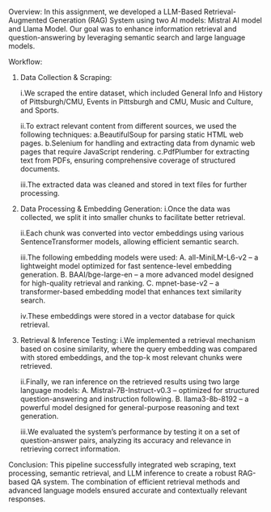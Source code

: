 Overview:
In this assignment, we developed a LLM-Based Retrieval-Augmented Generation (RAG) System using two AI models: Mistral AI model and Llama Model. Our goal was to enhance information retrieval and question-answering by leveraging semantic search and large language models.

Workflow:
  1. Data Collection & Scraping:
     
     i.We scraped the entire dataset, which included General Info and History of Pittsburgh/CMU, Events in Pittsburgh and CMU, Music and Culture, and Sports.
     
     ii.To extract relevant content from different sources, we used the following techniques:
          a.BeautifulSoup for parsing static HTML web pages.
          b.Selenium for handling and extracting data from dynamic web pages that require JavaScript rendering.
          c.PdfPlumber for extracting text from PDFs, ensuring comprehensive coverage of structured documents.
     
     iii.The extracted data was cleaned and stored in text files for further processing.
     
  3. Data Processing & Embedding Generation:
     i.Once the data was collected, we split it into smaller chunks to facilitate better retrieval.
     
     ii.Each chunk was converted into vector embeddings using various SentenceTransformer models, allowing efficient semantic search.
     
     iii.The following embedding models were used:
          A. all-MiniLM-L6-v2 – a lightweight model optimized for fast sentence-level embedding generation.
          B. BAAI/bge-large-en – a more advanced model designed for high-quality retrieval and ranking.
          C. mpnet-base-v2 – a transformer-based embedding model that enhances text similarity search.
     
     iv.These embeddings were stored in a vector database for quick retrieval.
     
   4. Retrieval & Inference Testing:
      i.We implemented a retrieval mechanism based on cosine similarity, where the query embedding was compared with stored embeddings, and the top-k most relevant chunks were retrieved.
      
      ii.Finally, we ran inference on the retrieved results using two large language models:
         A. Mistral-7B-Instruct-v0.3 – optimized for structured question-answering and instruction following.
         B. llama3-8b-8192 – a powerful model designed for general-purpose reasoning and text generation.
      
      iii.We evaluated the system’s performance by testing it on a set of question-answer pairs, analyzing its accuracy and relevance in retrieving correct information.
      
Conclusion:
This pipeline successfully integrated web scraping, text processing, semantic retrieval, and LLM inference to create a robust RAG-based QA system. The combination of efficient retrieval methods and advanced language models ensured accurate and contextually relevant responses.
